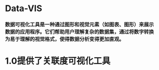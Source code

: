 # Data-VIS
### 数据可视化工具是一种通过图形和视觉元素（如图表、图形）来展示数据的应用程序。它们帮助用户理解复杂的数据集，通过将数字转换为易于理解的视觉格式，使得数据分析变得更加直观。
# 1.0提供了关联度可视化工具
